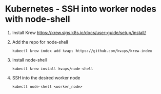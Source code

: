 # Kubernetes - SSH into worker nodes with node-shell

1. Install Krew https://krew.sigs.k8s.io/docs/user-guide/setup/install/

1. Add the repo for node-shell
    ```
    kubectl krew index add kvaps https://github.com/kvaps/krew-index
    ```
1. Install node-shell
    ```
    kubectl krew install kvaps/node-shell
    ```
1. SSH into the desired worker node
    ```
    kubectl node-shell <worker_node>
    ```
